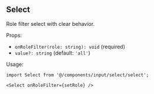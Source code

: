 ## Select

Role filter select with clear behavior.

Props:
- `onRoleFilter(role: string): void` (required)
- `value?: string` (default: `'all'`)

Usage:
```tsx
import Select from '@/components/input/select/select';

<Select onRoleFilter={setRole} />
```

